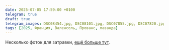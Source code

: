 ```yaml
---
date: 2025-07-05 17:59:00 +0100
telegram: true
draft: true
telegram_images: DSC08454.jpg, DSC08101.jpg, DSC07855.jpg, DSC07820.jpg, photo_2025-06-29_17-02-29.jpg
tags: [2025, Франция, Валенсоль, Прованс, лаванда]
---
```

Несколько фоток для затравки, [ещё больше тут](https://romka.eu/story/2025/valensole-lavender/).